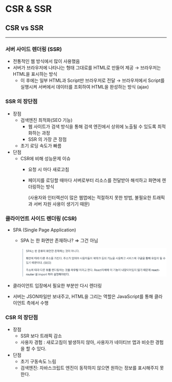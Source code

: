 # CSR & SSR

## CSR vs SSR

---

### 서버 사이드 렌더링 (SSR)

- 전통적인 웹 방식에서 많이 사용했음
- 서버가 브라우저에 나타나는 형태 그대로를 HTML로 만들어 제공 → 브라우저는 HTML을 표시하는 방식
    - 이 후에는 일부 HTML과 Script만 브라우저로 전달 → 브라우저에서 Script를 실행시켜 서버에서 데이터를 조회하여 HTML을 완성하는 방식 (ajax)

### SSR 의 장단점

- 장점
    - 검색엔진 최적화(SEO 기능)
        - 웹 사이트가 검색 방식을 통해 검색 엔진에서 상위에 노출될 수 있도록 최적화하는 과정
        - SSR 의 가장 큰 장점
    - 초기 로딩 속도가 빠름
- 단점
    - CSR에 비해 성능문제 이슈
        - 요청 시 마다 새로고침
        - 페이지를 로딩할 때마다 서버로부터 리소스를 전달받아 해석하고 화면에 렌더링하는 방식
            
            (사용자와 인터렉션이 많은 웹앱에는 적절하지 못한 방법, 불필요한 트래픽과 서버 자원 사용이 생기기 때문)
            

### 클라이언트 사이드 렌더링 (CSR)

- SPA (Single Page Application)
    - SPA 는 한 화면만 존재하나? ⇒ 그건 아님
        
        ![스크린샷 2023-07-20 오전 10.25.36.png](source_jimin/spa.png)
        
- 클라이언트 입장에서 필요한 부분만 다시 렌더링
- 서버는 JSON파일만 보내주고, HTML을 그리는 역할은 JavaScript를 통해 클라이언트 측에서 수행

### CSR 의 장단점

- 장점
    - SSR 보다 트래픽 감소
    - 사용자 경험 : 새로고침이 발생하지 않아, 사용자가 네이티브 앱과 비슷한 경험을 할 수 있다.
- 단점
    - 초기 구동속도 느림
    - 검색엔진: 자바스크립트 엔진이 동작하지 않으면 원하는 정보를 표시해주지 못한다.
